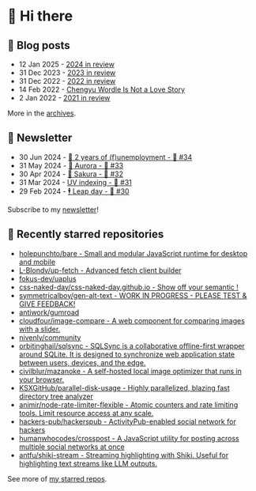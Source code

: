 # 👋 Hi there

## 📝 Blog posts

<!-- feed start -->
- 12 Jan 2025 - [2024 in review](https://cheeaun.com/blog/2025/01/2024-in-review/)
- 31 Dec 2023 - [2023 in review](https://cheeaun.com/blog/2023/12/2023-in-review/)
- 31 Dec 2022 - [2022 in review](https://cheeaun.com/blog/2022/12/2022-in-review/)
- 14 Feb 2022 - [Chengyu Wordle Is Not a Love Story](https://cheeaun.com/blog/2022/02/chengyu-wordle-is-not-a-love-story/)
- 2 Jan 2022 - [2021 in review](https://cheeaun.com/blog/2022/01/2021-in-review/)
<!-- feed end -->

More in the [archives](https://cheeaun.com/blog/archives/).

## 📰 Newsletter

<!-- newsletter start -->
- 30 Jun 2024 - [🎂 2 years of (f)unemployment - 🥫 #34](https://cheeaun.substack.com/p/2-years-of-funemployment-34)
- 31 May 2024 - [🌌 Aurora - 🥫 #33](https://cheeaun.substack.com/p/aurora-33)
- 30 Apr 2024 - [🌸 Sakura - 🥫 #32](https://cheeaun.substack.com/p/sakura-32)
- 31 Mar 2024 - [UV indexing - 🥫 #31](https://cheeaun.substack.com/p/uv-indexing-31)
- 29 Feb 2024 - [🕴️ Leap day - 🥫 #30](https://cheeaun.substack.com/p/leap-day-30)
<!-- newsletter end -->

Subscribe to my [newsletter](https://cheeaun.substack.com/)!

## 🌟 Recently starred repositories

<!-- starred repos start -->
- [holepunchto/bare - Small and modular JavaScript runtime for desktop and mobile](https://github.com/holepunchto/bare)
- [L-Blondy/up-fetch - Advanced fetch client builder](https://github.com/L-Blondy/up-fetch)
- [fokus-dev/uaplus](https://github.com/fokus-dev/uaplus)
- [css-naked-day/css-naked-day.github.io - Show off your semantic <body>!](https://github.com/css-naked-day/css-naked-day.github.io)
- [symmetricalboy/gen-alt-text - WORK IN PROGRESS - PLEASE TEST & GIVE FEEDBACK!](https://github.com/symmetricalboy/gen-alt-text)
- [antiwork/gumroad](https://github.com/antiwork/gumroad)
- [cloudfour/image-compare - A web component for comparing images with a slider.](https://github.com/cloudfour/image-compare)
- [nivenly/community](https://github.com/nivenly/community)
- [orbitinghail/sqlsync - SQLSync is a collaborative offline-first wrapper around SQLite. It is designed to synchronize web application state between users, devices, and the edge.](https://github.com/orbitinghail/sqlsync)
- [civilblur/mazanoke - A self-hosted local image optimizer that runs in your browser.](https://github.com/civilblur/mazanoke)
- [KSXGitHub/parallel-disk-usage - Highly parallelized, blazing fast directory tree analyzer](https://github.com/KSXGitHub/parallel-disk-usage)
- [animir/node-rate-limiter-flexible - Atomic counters and rate limiting tools. Limit resource access at any scale.](https://github.com/animir/node-rate-limiter-flexible)
- [hackers-pub/hackerspub - ActivityPub-enabled social network for hackers](https://github.com/hackers-pub/hackerspub)
- [humanwhocodes/crosspost - A JavaScript utility for posting across multiple social networks at once](https://github.com/humanwhocodes/crosspost)
- [antfu/shiki-stream - Streaming highlighting with Shiki. Useful for highlighting text streams like LLM outputs.](https://github.com/antfu/shiki-stream)
<!-- starred repos end -->

See more of [my starred repos](https://github.com/stars/cheeaun/).
